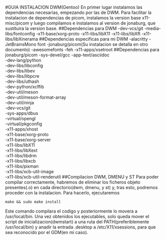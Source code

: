 #GUIA INSTALACION DWM(Gentoo)
En primer lugar instalamos las dependencias necesarias, empezando por las de DWM. Para facilitar la instalacion de dependencias de picom, instalamos la version base x11-misc/picom y luego compilamos e instalamos al version de jonaburg, que sustituira la version base.
##Dependencias para DWM
-dev-vcs/git
-media-libs/fontconfig
-x11-base/xorg-proto
-x11-libs/libX11
-x11-libs/libXft
-x11-libs/libXinerama
##Dependencias especificas para mi DWM
-alacritty
-JetBrainsMono font
-jonaburg/picom(Su instalacion se detalla en otro documento)
-awesomefonts
-feh
-x11-apps/xsetroot
##Dependencias para jonaburg/picom
-sys-devel/gcc
-app-text/asciidoc				
-dev-lang/python				
-dev-libs/libconfig				
-dev-libs/libev				
-dev-libs/libpcre				
-dev-libs/uthash				
-dev-python/xcffib				
-dev-util/meson				
-dev-util/meson-format-array				
-dev-util/ninja				
-dev-vcs/git				
-sys-apps/dbus				
-virtual/opengl				
-virtual/pkgconfig				
-x11-apps/xhost				
-x11-base/xorg-proto				
-x11-base/xorg-server				
-x11-libs/libX11				
-x11-libs/libXext				
-x11-libs/libdrm				
-x11-libs/libxcb				
-x11-libs/pixman				
-x11-libs/xcb-util-image				
-x11-libs/xcb-util-renderutil
##Compilacion DWM, DMENU y ST
Para poder compilar correctamente, habremos de eliminar los ficheros objeto presentes(.o) en cada directorio(dwm, dmenu, y st) y, tras esto, podremos proceder con la instalacion. Para hacerlo, ejecutaremos
```
make && sudo make install
```
Este comando compilara el codigo y posteriormente lo movera a /usr/local/bin. Una vez obtenidos los ejecutables, solo queda mover el script de inicializacion(dwmstart) a una ruta del PATH(preferiblemente /usr/local/bin) y anadir la entrada .desktop a /etc/X11/xsessions, para que sea reconocido por el GDM(en mi caso).

